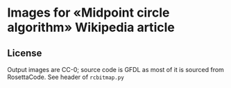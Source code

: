 # Images for «Midpoint circle algorithm» Wikipedia article

## License

Output images are CC-0; source code is GFDL as most of it is sourced from RosettaCode. See header of `rcbitmap.py`
